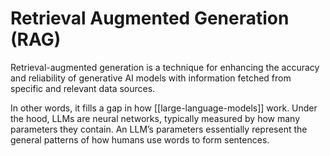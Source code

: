 # Retrieval Augmented Generation (RAG)

Retrieval-augmented generation is a technique for enhancing the accuracy and reliability of generative AI models with information fetched from specific and relevant data sources.

In other words, it fills a gap in how [[large-language-models]] work. Under the hood, LLMs are neural networks, typically measured by how many parameters they contain. An LLM’s parameters essentially represent the general patterns of how humans use words to form sentences.



